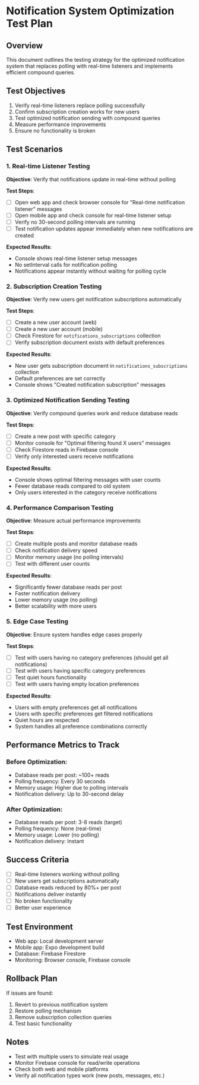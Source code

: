 # Notification System Optimization Test Plan

## Overview
This document outlines the testing strategy for the optimized notification system that replaces polling with real-time listeners and implements efficient compound queries.

## Test Objectives
1. Verify real-time listeners replace polling successfully
2. Confirm subscription creation works for new users
3. Test optimized notification sending with compound queries
4. Measure performance improvements
5. Ensure no functionality is broken

## Test Scenarios

### 1. Real-time Listener Testing
**Objective**: Verify that notifications update in real-time without polling

**Test Steps**:
- [ ] Open web app and check browser console for "Real-time notification listener" messages
- [ ] Open mobile app and check console for real-time listener setup
- [ ] Verify no 30-second polling intervals are running
- [ ] Test notification updates appear immediately when new notifications are created

**Expected Results**:
- Console shows real-time listener setup messages
- No setInterval calls for notification polling
- Notifications appear instantly without waiting for polling cycle

### 2. Subscription Creation Testing
**Objective**: Verify new users get notification subscriptions automatically

**Test Steps**:
- [ ] Create a new user account (web)
- [ ] Create a new user account (mobile)
- [ ] Check Firestore for `notifications_subscriptions` collection
- [ ] Verify subscription document exists with default preferences

**Expected Results**:
- New user gets subscription document in `notifications_subscriptions` collection
- Default preferences are set correctly
- Console shows "Created notification subscription" messages

### 3. Optimized Notification Sending Testing
**Objective**: Verify compound queries work and reduce database reads

**Test Steps**:
- [ ] Create a new post with specific category
- [ ] Monitor console for "Optimal filtering found X users" messages
- [ ] Check Firestore reads in Firebase console
- [ ] Verify only interested users receive notifications

**Expected Results**:
- Console shows optimal filtering messages with user counts
- Fewer database reads compared to old system
- Only users interested in the category receive notifications

### 4. Performance Comparison Testing
**Objective**: Measure actual performance improvements

**Test Steps**:
- [ ] Create multiple posts and monitor database reads
- [ ] Check notification delivery speed
- [ ] Monitor memory usage (no polling intervals)
- [ ] Test with different user counts

**Expected Results**:
- Significantly fewer database reads per post
- Faster notification delivery
- Lower memory usage (no polling)
- Better scalability with more users

### 5. Edge Case Testing
**Objective**: Ensure system handles edge cases properly

**Test Steps**:
- [ ] Test with users having no category preferences (should get all notifications)
- [ ] Test with users having specific category preferences
- [ ] Test quiet hours functionality
- [ ] Test with users having empty location preferences

**Expected Results**:
- Users with empty preferences get all notifications
- Users with specific preferences get filtered notifications
- Quiet hours are respected
- System handles all preference combinations correctly

## Performance Metrics to Track

### Before Optimization:
- Database reads per post: ~100+ reads
- Polling frequency: Every 30 seconds
- Memory usage: Higher due to polling intervals
- Notification delivery: Up to 30-second delay

### After Optimization:
- Database reads per post: 3-8 reads (target)
- Polling frequency: None (real-time)
- Memory usage: Lower (no polling)
- Notification delivery: Instant

## Success Criteria
- [ ] Real-time listeners working without polling
- [ ] New users get subscriptions automatically
- [ ] Database reads reduced by 80%+ per post
- [ ] Notifications deliver instantly
- [ ] No broken functionality
- [ ] Better user experience

## Test Environment
- Web app: Local development server
- Mobile app: Expo development build
- Database: Firebase Firestore
- Monitoring: Browser console, Firebase console

## Rollback Plan
If issues are found:
1. Revert to previous notification system
2. Restore polling mechanism
3. Remove subscription collection queries
4. Test basic functionality

## Notes
- Test with multiple users to simulate real usage
- Monitor Firebase console for read/write operations
- Check both web and mobile platforms
- Verify all notification types work (new posts, messages, etc.)

